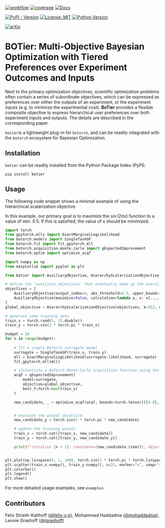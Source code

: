 [![workflow](https://github.com/fsk-lab/botier/actions/workflows/ci.yml/badge.svg)](https://github.com/fsk-lab/botier/actions/workflows/ci.yml/badge.svg)
[![coverage](https://img.shields.io/codecov/c/github/fsk-lab/botier)](https://img.shields.io/codecov/c/github/fsk-lab/botier)
[![Docs](https://readthedocs.org/projects/botier/badge/?version=latest)](https://readthedocs.org/projects/botier/)

[![PyPI - Version](https://img.shields.io/pypi/v/botier?label=PyPI)](https://pypi.org/project/botier/)
[![License: MIT](https://img.shields.io/badge/License-MIT-yellow.svg)](https://opensource.org/licenses/MIT)
[![Python Version](https://img.shields.io/badge/Python-3.8%2B-blue?logo=python&logoColor=white)](https://www.python.org/)

[![arXiv](https://img.shields.io/badge/arXiv-1234.56789-b31b1b.svg)](https://arxiv.org/abs/1234.56789)

# BOTier: Multi-Objective Bayesian Optimization with Tiered Preferences over Experiment Outcomes and Inputs

Next to the primary optimization objectives, scientific optimization problems often contain a series of subordinate objectives, which can be expressed as preferences over either the outputs of an experiment, or the experiment inputs (e.g. to minimize the experimental cost). **BoTier** provides a flexible composite objective to express hierarchical user preferences over both experiment inputs and outputs. The details are described in the corresponding paper. 

```botier```is a lightweight plug-in for ```botorch```, and can be readily integrated with the ```botorch``` ecosystem for Bayesian Optimization. 


## Installation

```botier``` can be readily installed from the Python Package Index (PyPI).

```shell
pip install botier
```

## Usage

The following code snippet shows a minimal example of using the hierarchical scalarization objective 

In this example, our primary goal is to maximize the $\sin(2\pi x)$ function to a value of min. 0.5. If this is satisfied, the value of x should be minimized. 

```python
import torch
from gpytorch.mlls import ExactMarginalLogLikelihood
from botorch.models import SingleTaskGP
from botorch.fit import fit_gpytorch_mll
from botorch.acquisition.monte_carlo import qExpectedImprovement
from botorch.optim import optimize_acqf

import numpy as np
from matplotlib import pyplot as plt

from botier import AuxiliaryObjective, HierarchyScalarizationObjective

# define the 'auxiliary objectives' that eventually make up the overall optimization objective
objectives = [
    AuxiliaryObjective(output_index=0, abs_threshold=0.5, upper_bound=1.0, lower_bound=-1.0),
    AuxiliaryObjective(maximize=False, calculation=lambda y, x: x[..., 0], abs_threshold=0.0, lower_bound=0.0, upper_bound=1.0),
]
global_objective = HierarchyScalarizationObjective(objectives, k=1E2, normalized_objectives=True)

# generate some training data
train_x = torch.rand(5, 1).double()
train_y = torch.sin(2 * torch.pi * train_x)

budget = 20
for n in range(budget):
    
    # fit a simple BoTorch surrogate model
    surrogate = SingleTaskGP(train_x, train_y)
    mll = ExactMarginalLogLikelihood(surrogate.likelihood, surrogate)
    fit_gpytorch_mll(mll)

    # instantiate a BoTorch Monte-Carlo acquisition function using the botier.HierarchyScalarizationObjective as the 'objective' argument
    acqf = qExpectedImprovement(
        model=surrogate,
        objective=global_objective,
        best_f=torch.max(train_y)
    )

    new_candidate, _ = optimize_acqf(acqf, bounds=torch.tensor([[0.0], [1.0]]), q=1, num_restarts=5, raw_samples=512)


    # evaluate the global objective
    new_candidate_y = torch.sin(2 * torch.pi * new_candidate)

    # update the training points
    train_x = torch.cat([train_x, new_candidate])
    train_y = torch.cat([train_y, new_candidate_y])

    print(f"iteration {n + 1}: candidate={new_candidate.item()}, objective={new_candidate_y.item()}")


plt.plot(np.linspace(0, 1, 100), torch.sin(2 * torch.pi * torch.linspace(0, 1, 100)), label="true function", zorder=0)
plt.scatter(train_x.numpy(), train_y.numpy(), s=25, marker="x", cmap="spring", c=np.arange(len(train_x)), label="selected points")
plt.colorbar()
plt.legend()
plt.show()
```

For more detailed usage examples, see ```examples```.

## Contributors

Felix Strieth-Kalthoff ([@felix-s-k](https://github.com/felix-s-k)), Mohammad Haddadnia ([@mohaddadnia](https://github.com/Mohaddadnia)), Leonie Grashoff ([@lgrashoff](https://github.com/lgrashoff))

